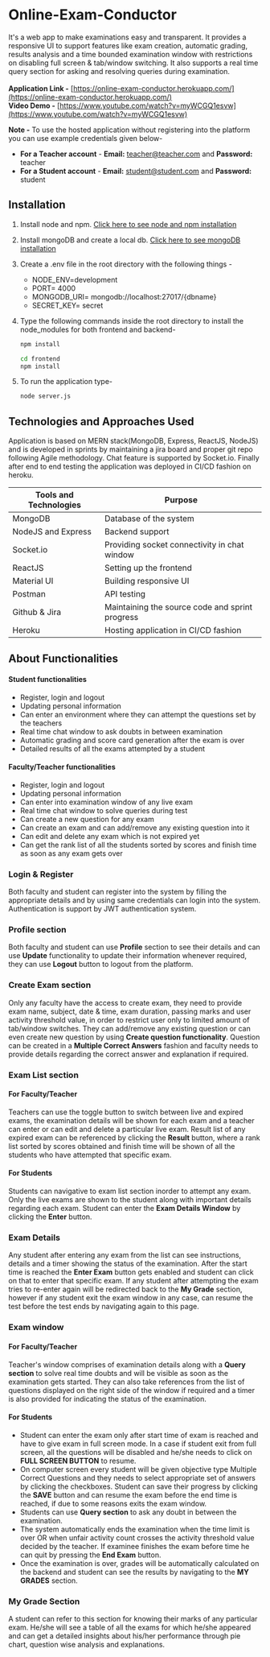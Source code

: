 # Online-Exam-Conductor
It's a web app to make examinations easy and transparent. It provides a responsive UI to support  features like exam creation, automatic grading, results analysis and a time bounded examination window with restrictions on disabling full screen & tab/window switching. It also supports a real time query section for asking and resolving queries during examination. <br/><br/>
**Application Link -** [https://online-exam-conductor.herokuapp.com/](https://online-exam-conductor.herokuapp.com/) <br/>
**Video Demo -** [https://www.youtube.com/watch?v=myWCGQ1esvw](https://www.youtube.com/watch?v=myWCGQ1esvw)

**Note -** To use the hosted application without registering into the platform you can use example credentials given below- <br/>
 * **For a Teacher account** - **Email:** teacher@teacher.com and **Password:** teacher 
 * **For a Student account** - **Email:** student@student.com and **Password:** student

## Installation
1. Install node and npm. [Click here to see node and npm installation](https://docs.npmjs.com/downloading-and-installing-node-js-and-npm)
2. Install mongoDB and create a local db. [Click here to see mongoDB installation](https://docs.mongodb.com/manual/installation/)
3. Create a .env file in the root directory with the following things - <br/>
    * NODE_ENV=development
    * PORT= 4000
    * MONGODB_URI= mongodb://localhost:27017/{dbname}
    * SECRET_KEY= secret
4. Type the following commands inside the root directory to install the node_modules for both frontend and backend-
    ```bash
    npm install
    ```
    
    ```bash
    cd frontend
    npm install
    ```
5. To run the application type-
    ```bash
    node server.js
    ```
 
## Technologies and Approaches Used
Application is based on MERN stack(MongoDB, Express, ReactJS, NodeJS)  and is developed in sprints by maintaining a jira board and proper git repo following Agile methodology. Chat feature is supported by Socket.io. Finally after end to end testing the application was deployed  in CI/CD fashion on heroku. 

**Tools and Technologies** | **Purpose**
------------ | -------------
MongoDB | Database of the system
NodeJS and Express | Backend support
Socket.io | Providing socket connectivity in chat window
ReactJS | Setting up the frontend
Material UI | Building responsive UI
Postman | API testing
Github & Jira | Maintaining the source code and sprint progress
Heroku | Hosting application in CI/CD fashion



## About Functionalities

#### Student functionalities
* Register, login and logout
* Updating personal information
* Can enter an environment where they can attempt the questions set by the teachers
* Real time chat window to ask doubts in between examination
* Automatic grading and score card generation after the exam is over
* Detailed results of all the exams attempted by a student
#### Faculty/Teacher functionalities
* Register, login and logout
* Updating personal information
* Can enter into examination window of any live exam
* Real time chat window to solve queries during test
* Can create a new question for any exam
* Can create an exam and can add/remove any existing question into it 
* Can edit and delete any exam which is not expired yet
* Can get the rank list of all the students sorted by scores and finish time as soon as any exam gets over

### Login & Register 
Both faculty and student can register into the system by filling the appropriate details and by using same credentials can login into the system. Authentication is support by JWT authentication system.

### Profile section 
Both faculty and student can use **Profile** section to see their details and can use **Update** functionality to update their information whenever required, they can use **Logout** button to logout from the platform.

### Create Exam section
Only any faculty have the access to create exam, they need to provide exam name, subject, date & time, exam duration, passing marks and user activity threshold value, in order to restrict user only to limited amount of tab/window switches. They can add/remove any existing question or can even create new question by using **Create question functionality**. Question can be created in a **Multiple Correct Answers** fashion and faculty needs to provide details regarding the correct answer and explanation if required.

### Exam List section
#### For Faculty/Teacher
Teachers can use the toggle button to switch between live and expired exams, the examination details will be shown for each exam and a teacher can enter or can edit and delete a particular live exam. Result list of any expired exam can be referenced by clicking the **Result** button, where a rank list sorted by scores obtained and finish time will be shown of all the students who have attempted that specific exam.
#### For Students
Students can navigative to exam list section inorder to attempt any exam. Only the live exams are shown to the student along with important details regarding each exam.
Student can enter the **Exam Details Window** by clicking the **Enter** button.

### Exam Details
Any student after entering any exam from the list can see instructions, details and a timer showing the status of the examination. After the start time is reached the **Enter Exam** button gets enabled and student can click on that to enter that specific exam. If any student after attempting the exam tries to re-enter again will be redirected back to the **My Grade** section, however if any student exit the exam window in any case, can resume the test before the test ends by navigating again to this page.


### Exam window
#### For Faculty/Teacher
Teacher's window comprises of examination details along with a **Query section** to solve real time doubts and will be visible as soon as the examination gets started. They can also take references from the list of questions displayed on the right side of the window if required and a timer is also provided for indicating the status of the examination.
#### For Students
* Student can enter the exam only after start time of exam is reached and have to give exam in full screen mode. In a case if student exit from full screen, all the questions will be disabled and he/she needs to click on **FULL SCREEN BUTTON** to resume. 
* On computer screen every student will be given objective type Multiple Correct Questions and they needs to select appropriate set of answers by clicking the checkboxes. Student can save their progress by clicking the **SAVE** button and can resume the exam before the end time is reached, if due to some reasons exits the exam window.
* Students can use **Query section** to ask any doubt in between the examination. 
* The system automatically ends the examination when the time limit is over OR when unfair activity count crosses the activity threshold value decided by the teacher. If examinee finishes the exam before time he can quit by pressing the **End Exam** button.
* Once the examination is over, grades will be automatically calculated on the backend and student can see the results by navigating to the **MY GRADES** section.

### My Grade Section
A student can refer to this section for knowing their marks of any particular exam. He/she will see a table of all the exams for which he/she appeared and can get a detailed insights about his/her performance through pie chart, question wise analysis and explanations.


